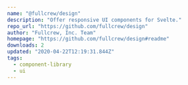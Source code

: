 ```yaml
---
name: "@fullcrew/design"
description: "Offer responsive UI components for Svelte."
repo_url: "https://github.com/fullcrew/design"
author: "Fullcrew, Inc. Team"
homepage: "https://github.com/fullcrew/design#readme"
downloads: 2
updated: "2020-04-22T12:19:31.844Z"
tags: 
  - component-library
  - ui
---
```

